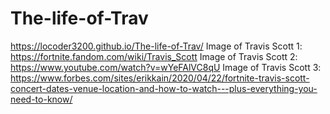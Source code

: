 # The-life-of-Trav
https://locoder3200.github.io/The-life-of-Trav/
Image of Travis Scott 1: https://fortnite.fandom.com/wiki/Travis_Scott 
Image of Travis Scott 2: https://www.youtube.com/watch?v=wYeFAlVC8qU 
Image of Travis Scott 3: https://www.forbes.com/sites/erikkain/2020/04/22/fortnite-travis-scott-concert-dates-venue-location-and-how-to-watch---plus-everything-you-need-to-know/
